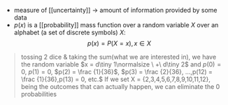 - measure of [[uncertainty]] $\rightarrow$ amount of information provided by some data
- $p(x)$ is a [[probability]] mass function over a random variable $X$ over an alphabet (a set of discrete symbols) $X$:
$$p(x)=P(X=x),x\in X$$
>	tossing 2 dice & taking the sum(what we are interested in), we have the random variable $x = d\tiny 1\normalsize \ +\ d\tiny 2$ and
>		$p(0) = 0$,
>		$p(1) = 0$,
>		$p(2) = \frac {1}{36}$,
>		$p(3) = \frac {2}{36}, ...,p(12) = \frac {1}{36},p(13) = 0, etc.$
>	If we set X = {2,3,4,5,6,7,8,9,10,11,12}, being the outcomes that can actually happen, we can eliminate the 0 probabilities